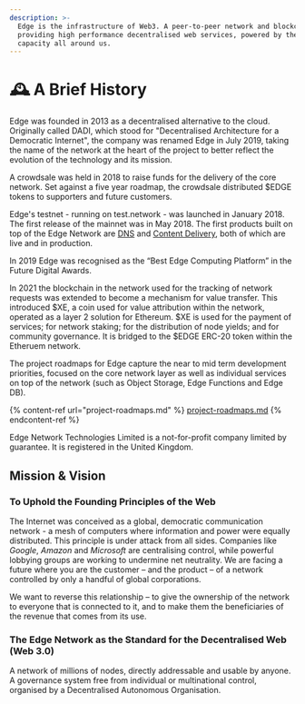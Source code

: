 ```yaml
---
description: >-
  Edge is the infrastructure of Web3. A peer-to-peer network and blockchain
  providing high performance decentralised web services, powered by the spare
  capacity all around us.
---
```


# 🕰 A Brief History

Edge was founded in 2013 as a decentralised alternative to the cloud. Originally called DADI, which stood for "Decentralised Architecture for a Democratic Internet", the company was renamed Edge in July 2019, taking the name of the network at the heart of the project to better reflect the evolution of the technology and its mission.

A crowdsale was held in 2018 to raise funds for the delivery of the core network. Set against a five year roadmap, the crowdsale distributed $EDGE tokens to supporters and future customers.

Edge's testnet - running on test.network - was launched in January 2018. The first release of the mainnet was in May 2018. The first products built on top of the Edge Network are [DNS](https://edge.network/en/dns) and [Content Delivery](https://edge.network/cdn), both of which are live and in production.

In 2019 Edge was recognised as the “Best Edge Computing Platform” in the Future Digital Awards.

In 2021 the blockchain in the network used for the tracking of network requests was extended to become a mechanism for value transfer. This introduced $XE, a coin used for value attribution within the network, operated as a layer 2 solution for Ethereum. $XE is used for the payment of services; for network staking; for the distribution of node yields; and for community governance. It is bridged to the $EDGE ERC-20 token within the Etheruem network.

The project roadmaps for Edge capture the near to mid term development priorities, focused on the core network layer as well as individual services on top of the network (such as Object Storage, Edge Functions and Edge DB).

{% content-ref url="project-roadmaps.md" %}
[project-roadmaps.md](project-roadmaps.md)
{% endcontent-ref %}

Edge Network Technologies Limited is a not-for-profit company limited by guarantee. It is registered in the United Kingdom.

## Mission & Vision

### To Uphold the Founding Principles of the Web

The Internet was conceived as a global, democratic communication network - a mesh of computers where information and power were equally distributed. This principle is under attack from all sides. Companies like _Google_, _Amazon_ and _Microsoft_ are centralising control, while powerful lobbying groups are working to undermine net neutrality. We are facing a future where you are the customer – and the product – of a network controlled by only a handful of global corporations.

We want to reverse this relationship – to give the ownership of the network to everyone that is connected to it, and to make them the beneficiaries of the revenue that comes from its use.

### The Edge Network as the Standard for the Decentralised Web (Web 3.0)

A network of millions of nodes, directly addressable and usable by anyone. A governance system free from individual or multinational control, organised by a Decentralised Autonomous Organisation.
